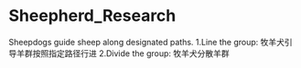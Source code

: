 # Sheepherd_Research
Sheepdogs guide sheep along designated paths.
1.Line the group: 牧羊犬引导羊群按照指定路径行进
2.Divide the group: 牧羊犬分散羊群
